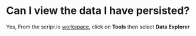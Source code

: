 # Can I view the data I have persisted?
Yes, 
From the scripr.io [workspace](https://www.scriptr.io/workspace), click on **Tools** then select **Data Explorer** 
